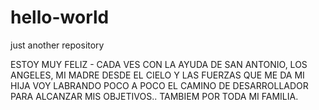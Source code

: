 # hello-world
just another repository

ESTOY MUY FELIZ - CADA VES CON LA AYUDA DE SAN ANTONIO, LOS ANGELES, MI MADRE DESDE EL CIELO Y LAS FUERZAS QUE ME DA MI HIJA VOY LABRANDO POCO A POCO EL CAMINO DE DESARROLLADOR PARA ALCANZAR MIS OBJETIVOS.. TAMBIEM POR TODA MI FAMILIA.
